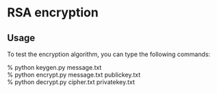 # RSA encryption

## Usage
To test the encryption algorithm, you can type the following commands:

% python keygen.py message.txt\
% python encrypt.py message.txt publickey.txt\
% python decrypt.py cipher.txt privatekey.txt
